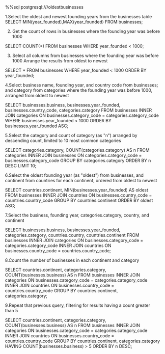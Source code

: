 %%sql postgresql:///oldestbusinesses
 
1.Select the oldest and newest founding years from the businesses table
SELECT MIN(year_founded),MAX(year_founded)
FROM businesses;


2. Get the count of rows in businesses where the founding year was before 1000

SELECT COUNT(*) 
FROM businesses
WHERE year_founded < 1000;

3. Select all columns from businesses where the founding year was before 1000
Arrange the results from oldest to newest

SELECT *
FROM businesses
WHERE year_founded < 1000
ORDER BY year_founded;

4.Select business name, founding year, and country code from businesses; and category from categories
where the founding year was before 1000, arranged from oldest to newest

SELECT businesses.business, businesses.year_founded, businesses.country_code, categories.category
FROM businesses
INNER JOIN categories ON businesses.category_code = categories.category_code
WHERE businesses.year_founded < 1000
ORDER BY businesses.year_founded ASC;

5.Select the category and count of category (as "n")
arranged by descending count, limited to 10 most common categories

SELECT categories.category, COUNT(categories.category) AS n
FROM categories
INNER JOIN businesses ON categories.category_code = businesses.category_code
GROUP BY categories.category
ORDER BY n DESC
LIMIT 10;

 6.Select the oldest founding year (as "oldest") from businesses, 
and continent from countries
for each continent, ordered from oldest to newest 

SELECT countries.continent, MIN(businesses.year_founded) AS oldest
FROM businesses
INNER JOIN countries ON businesses.country_code = countries.country_code
GROUP BY countries.continent
ORDER BY oldest ASC;

7.Select the business, founding year, categories.category, country, and continent

SELECT businesses.business, businesses.year_founded, categories.category, countries.country, countries.continent
FROM businesses
INNER JOIN categories ON businesses.category_code = categories.category_code
INNER JOIN countries ON businesses.country_code = countries.country_code;

8.Count the number of businesses in each continent and category

SELECT countries.continent, categories.category, COUNT(businesses.business) AS n
FROM businesses
INNER JOIN categories ON businesses.category_code = categories.category_code
INNER JOIN countries ON businesses.country_code = countries.country_code
GROUP BY countries.continent, categories.category;


9.Repeat that previous query, filtering for results having a count greater than 5

SELECT countries.continent, categories.category, COUNT(businesses.business) AS n
FROM businesses
INNER JOIN categories ON businesses.category_code = categories.category_code
INNER JOIN countries ON businesses.country_code = countries.country_code
GROUP BY countries.continent, categories.category
HAVING COUNT(businesses.business) > 5
ORDER BY n DESC;

